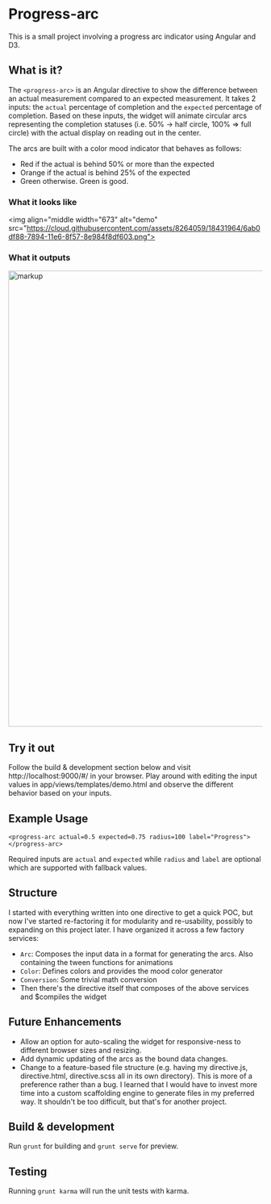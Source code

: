 # Progress-arc
This is a small project involving a progress arc indicator using Angular and D3.

## What is it?
The `<progress-arc>` is an Angular directive to show the difference between an actual measurement compared to an expected measurement. It takes 2 inputs: the `actual` percentage of completion and the `expected` percentage of completion.  Based on these inputs, the widget will animate circular arcs representing the completion statuses (i.e. 50% -> half circle, 100% => full circle) with the actual display on reading out in the center.

The arcs are built with a color mood indicator that behaves as follows:
- Red if the actual is behind 50% or more than the expected
- Orange if the actual is behind 25% of the expected
- Green otherwise.  Green is good.

### What it looks like
<img align="middle width="673" alt="demo" src="https://cloud.githubusercontent.com/assets/8264059/18431964/6ab0df88-7894-11e6-8f57-8e984f8df603.png">

### What it outputs
<img width="904" alt="markup" src="https://cloud.githubusercontent.com/assets/8264059/18432430/c686edfa-7896-11e6-8ff9-d2c8310c055e.png">

## Try it out
Follow the build & development section below and visit http://localhost:9000/#/ in your browser.
Play around with editing the input values in app/views/templates/demo.html and observe the different behavior based on your inputs.

## Example Usage
`<progress-arc actual=0.5 expected=0.75 radius=100 label="Progress"></progress-arc>`

Required inputs are `actual` and `expected` while `radius` and `label` are optional which are supported with fallback values.

## Structure
I started with everything written into one directive to get a quick POC, but now I've started re-factoring it for modularity and re-usability, possibly to expanding on this project later.  I have organized it across a few factory services:
- `Arc`: Composes the input data in a format for generating the arcs. Also containing the tween functions for animations
- `Color`: Defines colors and provides the mood color generator
- `Conversion`: Some trivial math conversion
- Then there's the directive itself that composes of the above services and $compiles the widget

## Future Enhancements
- Allow an option for auto-scaling the widget for responsive-ness to different browser sizes and resizing.
- Add dynamic updating of the arcs as the bound data changes.
- Change to a feature-based file structure (e.g. having my directive.js, directive.html, directive.scss all in its own directory).  This is more of a preference rather than a bug.  I learned that I would have to invest more time into a custom scaffolding engine to generate files in my preferred way.  It shouldn't be too difficult, but that's for another project.

## Build & development
Run `grunt` for building and `grunt serve` for preview.

## Testing
Running `grunt karma` will run the unit tests with karma.

